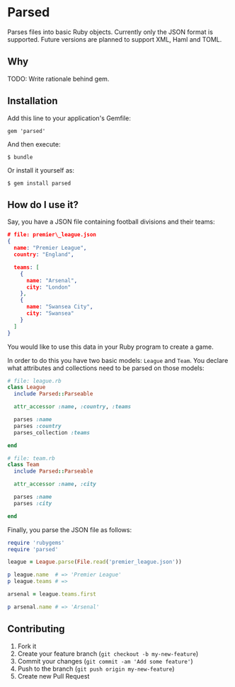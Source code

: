 # Parsed

Parses files into basic Ruby objects. Currently only the JSON format is
supported. Future versions are planned to support XML, Haml and TOML.

## Why

TODO: Write rationale behind gem.

## Installation

Add this line to your application's Gemfile:

    gem 'parsed'

And then execute:

    $ bundle

Or install it yourself as:

    $ gem install parsed

## How do I use it?

Say, you have a JSON file containing football divisions and their teams:

``` json
# file: premier\_league.json
{
  name: "Premier League",
  country: "England",

  teams: [
    {
      name: "Arsenal",
      city: "London"
    },
    {
      name: "Swansea City",
      city: "Swansea"
    }
  ]
}
```

You would like to use this data in your Ruby program to create a game.

In order to do this you have two basic models: `League` and `Team`. You declare
what attributes and collections need to be parsed on those models:

``` ruby
# file: league.rb
class League
  include Parsed::Parseable

  attr_accessor :name, :country, :teams

  parses :name
  parses :country
  parses_collection :teams

end

# file: team.rb
class Team
  include Parsed::Parseable

  attr_accessor :name, :city

  parses :name
  parses :city

end
```

Finally, you parse the JSON file as follows:

``` ruby
require 'rubygems'
require 'parsed'

league = League.parse(File.read('premier_league.json'))

p league.name  # => 'Premier League'
p league.teams # =>

arsenal = league.teams.first

p arsenal.name # => 'Arsenal'
```

## Contributing

1. Fork it
2. Create your feature branch (`git checkout -b my-new-feature`)
3. Commit your changes (`git commit -am 'Add some feature'`)
4. Push to the branch (`git push origin my-new-feature`)
5. Create new Pull Request
